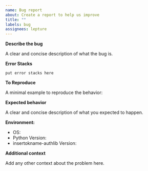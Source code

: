 ```yaml
---
name: Bug report
about: Create a report to help us improve
title: ""
labels: bug
assignees: lepture
---
```


**Describe the bug**

A clear and concise description of what the bug is.

**Error Stacks**

```
put error stacks here
```

**To Reproduce**

A minimal example to reproduce the behavior:

**Expected behavior**

A clear and concise description of what you expected to happen.

**Environment:**

-   OS:
-   Python Version:
-   insertokname-authlib Version:

**Additional context**

Add any other context about the problem here.
